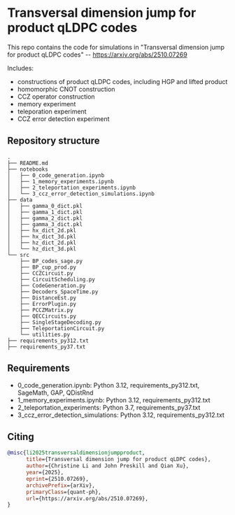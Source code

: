 # Transversal dimension jump for product qLDPC codes
This repo contains the code for simulations in "Transversal dimension jump for product qLDPC codes" -- https://arxiv.org/abs/2510.07269

Includes:
- constructions of product qLDPC codes, including HGP and lifted product
- homomorphic CNOT construction
- CCZ operator construction
- memory experiment
- teleporation experiment
- CCZ error detection experiment

## Repository structure

```text
.
├── README.md
├── notebooks
│   ├── 0_code_generation.ipynb
│   ├── 1_memory_experiments.ipynb
│   ├── 2_teleportation_experiments.ipynb
│   └── 3_ccz_error_detection_simulations.ipynb
├── data
│   ├── gamma_0_dict.pkl
│   ├── gamma_1_dict.pkl
│   ├── gamma_2_dict.pkl
│   ├── gamma_3_dict.pkl
│   ├── hx_dict_2d.pkl
│   ├── hx_dict_3d.pkl
│   ├── hz_dict_2d.pkl
│   └── hz_dict_3d.pkl
└── src
    ├── BP_codes_sage.py
    ├── BP_cup_prod.py
    ├── CCZCircuit.py
    ├── CircuitScheduling.py
    ├── CodeGeneration.py
    ├── Decoders_SpaceTime.py
    ├── DistanceEst.py
    ├── ErrorPlugin.py
    ├── PCCZMatrix.py
    ├── QECCircuits.py
    ├── SingleStageDecoding.py
    ├── TeleportationCircuit.py
    └── utilities.py
├── requirements_py312.txt
├── requirements_py37.txt
```
## Requirements

- 0_code_generation.ipynb: Python 3.12, requirements_py312.txt, SageMath, GAP, QDistRnd
- 1_memory_experiments.ipynb: Python 3.12, requirements_py312.txt
- 2_teleportation_experiments: Python 3.7, requirements_py37.txt
- 3_ccz_error_detection_simulations: Python 3.12, requirements_py312.txt

## Citing

```bibtex
@misc{li2025transversaldimensionjumpproduct,
      title={Transversal dimension jump for product qLDPC codes}, 
      author={Christine Li and John Preskill and Qian Xu},
      year={2025},
      eprint={2510.07269},
      archivePrefix={arXiv},
      primaryClass={quant-ph},
      url={https://arxiv.org/abs/2510.07269}, 
}
```
